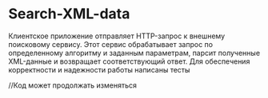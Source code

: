 # Search-XML-data
Клиентское приложение отправляет HTTP-запрос к внешнему поисковому сервису. Этот сервис
обрабатывает запрос по определенному алгоритму и заданным параметрам, парсит полученные
XML-данные и возвращает соответствующий ответ. Для обеспечения корректности и надежности работы написаны тесты

//Код может продолжать изменяться
